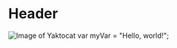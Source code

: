 # Header
![Image of Yaktocat](https://octodex.github.com/images/yaktocat.png)
var myVar = "Hello, world!";
